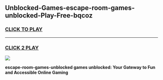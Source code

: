 
## Unblocked-Games-escape-room-games-unblocked-Play-Free-bqcoz
<h3>
<a href="https://premium76.site?title=escape-room-games-unblocked&ref=23A">CLICK TO PLAY</a></h3>
<hr>

<h3>
<a href="https://premium76.site?title=escape-room-games-unblocked&ref=23A">CLICK 2 PLAY</a>
  
</h3>

<a href="https://premium76.site?title=escape-room-games-unblocked&ref=23A"><img src="https://clearcache.store/games.png"></a>


**escape-room-games-unblocked games unblocked: Your Gateway to Fun and Accessible Online Gaming**
